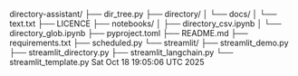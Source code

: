 directory-assistant/
├── dir_tree.py
├── directory/
│   └── docs/
│       └── text.txt
├── LICENCE
├── notebooks/
│   ├── directory_csv.ipynb
│   └── directory_glob.ipynb
├── pyproject.toml
├── README.md
├── requirements.txt
├── scheduled.py
└── streamlit/
    ├── streamlit_demo.py
    ├── streamlit_directory.py
    ├── streamlit_langchain.py
    └── streamlit_template.py
Sat Oct 18 19:05:06 UTC 2025
